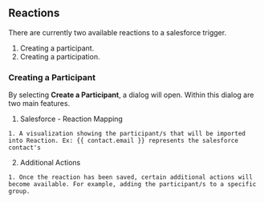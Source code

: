## Reactions

There are currently two available reactions to a salesforce trigger.
  1. Creating a participant.
  2. Creating a participation.

### Creating a Participant
  
  By selecting **Create a Participant**, a dialog will open. Within this dialog are two main features.

  1. Salesforce - Reaction Mapping

    1. A visualization showing the participant/s that will be imported into Reaction. Ex: {{ contact.email }} represents the salesforce contact's 

  2. Additional Actions

    1. Once the reaction has been saved, certain additional actions will become available. For example, adding the participant/s to a specific group.
